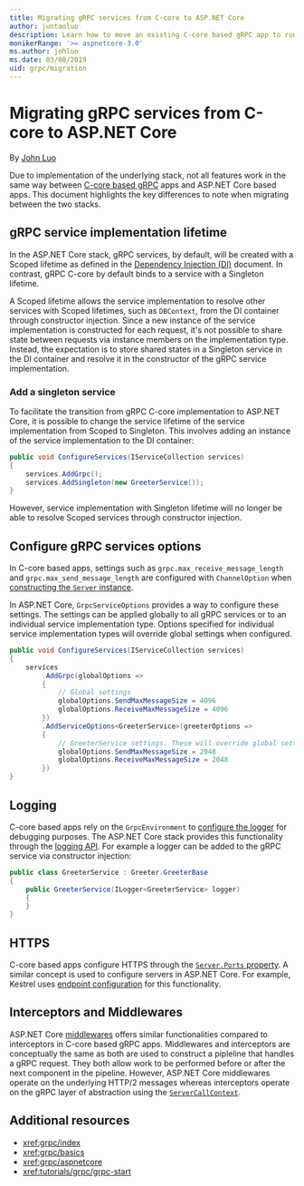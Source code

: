 ```yaml
---
title: Migrating gRPC services from C-core to ASP.NET Core
author: juntaoluo
description: Learn how to move an existing C-core based gRPC app to run on top of ASP.NET Core stack.
monikerRange: '>= aspnetcore-3.0'
ms.author: johluo
ms.date: 03/08/2019
uid: grpc/migration
---
```

# Migrating gRPC services from C-core to ASP.NET Core

By [John Luo](https://github.com/juntaoluo)

Due to implementation of the underlying stack, not all features work in the same way between [C-core based gRPC](https://grpc.io/blog/grpc-stacks) apps and ASP.NET Core based apps. This document highlights the key differences to note when migrating between the two stacks.

## gRPC service implementation lifetime

In the ASP.NET Core stack, gRPC services, by default, will be created with a Scoped lifetime as defined in the [Dependency Injection (DI)](xref:fundamentals/dependency-injection) document. In contrast, gRPC C-core by default binds to a service with a Singleton lifetime.

A Scoped lifetime allows the service implementation to resolve other services with Scoped lifetimes, such as `DBContext`, from the DI container through constructor injection. Since a new instance of the service implementation is constructed for each request, it's not possible to share state between requests via instance members on the implementation type. Instead, the expectation is to store shared states in a Singleton service in the DI container and resolve it in the constructor of the gRPC service implementation.

### Add a singleton service

To facilitate the transition from gRPC C-core implementation to ASP.NET Core, it is possible to change the service lifetime of the service implementation from Scoped to Singleton. This involves adding an instance of the service implementation to the DI container:

```csharp
public void ConfigureServices(IServiceCollection services)
{
    services.AddGrpc();
    services.AddSingleton(new GreeterService());
}
```

However, service implementation with Singleton lifetime will no longer be able to resolve Scoped services through constructor injection.

## Configure gRPC services options

In C-core based apps, settings such as `grpc.max_receive_message_length` and `grpc.max_send_message_length` are configured with `ChannelOption` when [constructing the `Server` instance](https://grpc.io/grpc/csharp/api/Grpc.Core.Server.html#Grpc_Core_Server__ctor_System_Collections_Generic_IEnumerable_Grpc_Core_ChannelOption__).

In ASP.NET Core, `GrpcServiceOptions` provides a way to configure these settings. The settings can be applied globally to all gRPC services or to an individual service implementation type. Options specified for individual service implementation types will override global settings when configured.

```csharp
public void ConfigureServices(IServiceCollection services)
{
    services
        .AddGrpc(globalOptions =>
        {
            // Global settings
            globalOptions.SendMaxMessageSize = 4096
            globalOptions.ReceiveMaxMessageSize = 4096
        })
        .AddServiceOptions<GreeterService>(greeterOptions =>
        {
            // GreeterService settings. These will override global settings
            globalOptions.SendMaxMessageSize = 2048
            globalOptions.ReceiveMaxMessageSize = 2048
        })
}
```

## Logging

C-core based apps rely on the `GrpcEnvironment` to [configure the logger](https://grpc.io/grpc/csharp/api/Grpc.Core.GrpcEnvironment.html?q=size#Grpc_Core_GrpcEnvironment_SetLogger_Grpc_Core_Logging_ILogger_) for debugging purposes. The ASP.NET Core stack provides this functionality through the [logging API](xref:fundamentals/logging/index). For example a logger can be added to the gRPC service via constructor injection:

```csharp
public class GreeterService : Greeter.GreeterBase
{
    public GreeterService(ILogger<GreeterService> logger)
    {
    }
}
```

## HTTPS

C-core based apps configure HTTPS through the [`Server.Ports` property](https://grpc.io/grpc/csharp/api/Grpc.Core.Server.html#Grpc_Core_Server_Ports). A similar concept is used to configure servers in ASP.NET Core. For example, Kestrel uses [endpoint configuration](xref:fundamentals/servers/kestrel#endpoint-configuration) for this functionality.

## Interceptors and Middlewares

ASP.NET Core [middlewares](xref:fundamentals/middleware/index) offers similar functionalities compared to interceptors in C-core based gRPC apps. Middlewares and interceptors are conceptually the same as both are used to construct a pipleline that handles a gRPC request. They both allow work to be performed before or after the next component in the pipeline. However, ASP.NET Core middlewares operate on the underlying HTTP/2 messages whereas interceptors operate on the gRPC layer of abstraction using the [`ServerCallContext`](https://grpc.io/grpc/csharp/api/Grpc.Core.ServerCallContext.html).

## Additional resources

* <xref:grpc/index>
* <xref:grpc/basics>
* <xref:grpc/aspnetcore>
* <xref:tutorials/grpc/grpc-start>